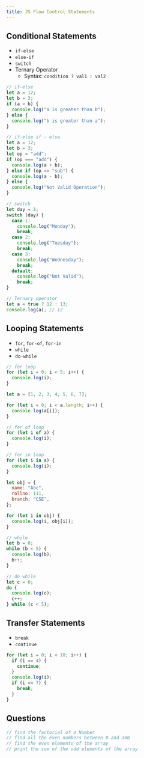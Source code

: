 ```yaml
---
title: JS Flow Control Statements
---
```


## Conditional Statements

- `if-else`
- `else-if`
- `switch`
- Ternary Operator
  - Syntax: `condition ? val1 : val2`

```js
// if-else
let a = 12;
let b = 3;
if (a > b) {
  console.log("a is greater than b");
} else {
  console.log("b is greater than a");
}

// if-else if - else
let a = 12;
let b = 3;
let op = "add";
if (op === "add") {
  console.log(a + b);
} else if (op == "sub") {
  console.log(a - b);
} else {
  console.log("Not Valid Operation");
}

// switch
let day = 1;
switch (day) {
  case 1:
    console.log("Monday");
    break;
  case 2:
    console.log("Tuesday");
    break;
  case 3:
    console.log("Wednesday");
    break;
  default:
    console.log("Not Valid");
    break;
}

// Ternary operator
let a = true ? 12 : 13;
console.log(a); // 12
```

## Looping Statements

- `for`, `for-of`, `for-in`
- `while`
- `do-while`

```js
// for loop
for (let i = 0; i < 5; i++) {
  console.log(i);
}

let a = [1, 2, 3, 4, 5, 6, 7];

for (let i = 0; i < a.length; i++) {
  console.log(a[i]);
}

// for of loop
for (let i of a) {
  console.log(i);
}

// for in loop
for (let i in a) {
  console.log(i);
}

let obj = {
  name: "Abc",
  rollno: 111,
  branch: "CSE",
};

for (let i in obj) {
  console.log(i, obj[i]);
}

// while
let b = 0;
while (b < 5) {
  console.log(b);
  b++;
}

// do while
let c = 0;
do {
  console.log(c);
  c++;
} while (c < 5);
```

## Transfer Statements

- `break`
- `continue`

```js
for (let i = 0; i < 10; i++) {
  if (i == 4) {
    continue;
  }
  console.log(i);
  if (i == 7) {
    break;
  }
}
```

## Questions

```js
// find the factorial of a Number
// find all the even numbers between 0 and 100
// find the even elements of the array
// print the sum of the odd elements of the array
```
